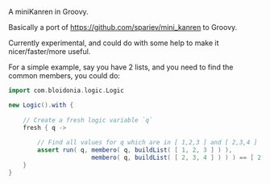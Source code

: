 A miniKanren in Groovy.

Basically a port of https://github.com/spariev/mini_kanren to Groovy.

Currently experimental, and could do with some help to make it nicer/faster/more useful.

For a simple example, say you have 2 lists, and you need to find the common members, you could do:

```groovy
import com.bloidonia.logic.Logic

new Logic().with {
    
    // Create a fresh logic variable `q`
    fresh { q ->
    
        // Find all values for q which are in [ 1,2,3 ] and [ 2,3,4 ]
        assert run( q, membero( q, buildList( [ 1, 2, 3 ] ) ),
                       membero( q, buildList( [ 2, 3, 4 ] ) ) ) == [ 2, 3 ]
    }
}
```